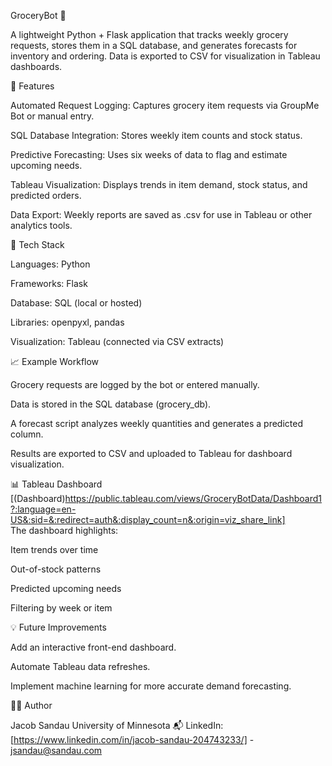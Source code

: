 GroceryBot 🛒

A lightweight Python + Flask application that tracks weekly grocery requests, stores them in a SQL database, and generates forecasts for inventory and ordering. Data is exported to CSV for visualization in Tableau dashboards.

🚀 Features

Automated Request Logging: Captures grocery item requests via GroupMe Bot or manual entry.

SQL Database Integration: Stores weekly item counts and stock status.

Predictive Forecasting: Uses six weeks of data to flag and estimate upcoming needs.

Tableau Visualization: Displays trends in item demand, stock status, and predicted orders.

Data Export: Weekly reports are saved as .csv for use in Tableau or other analytics tools.

🧰 Tech Stack

Languages: Python

Frameworks: Flask

Database: SQL (local or hosted)

Libraries: openpyxl, pandas

Visualization: Tableau (connected via CSV extracts)

📈 Example Workflow

Grocery requests are logged by the bot or entered manually.

Data is stored in the SQL database (grocery_db).

A forecast script analyzes weekly quantities and generates a predicted column.

Results are exported to CSV and uploaded to Tableau for dashboard visualization.

📊 Tableau Dashboard
[(Dashboard)https://public.tableau.com/views/GroceryBotData/Dashboard1?:language=en-US&:sid=&:redirect=auth&:display_count=n&:origin=viz_share_link]   
The dashboard highlights:

Item trends over time

Out-of-stock patterns

Predicted upcoming needs

Filtering by week or item


💡 Future Improvements

Add an interactive front-end dashboard.

Automate Tableau data refreshes.

Implement machine learning for more accurate demand forecasting.

👨‍💻 Author

Jacob Sandau
University of Minnesota
📬 LinkedIn: [https://www.linkedin.com/in/jacob-sandau-204743233/] - jsandau@sandau.com
